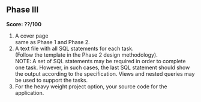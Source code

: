 ## Phase III
__Score: ??/100__

1. A cover page
    <br/>same as Phase 1 and Phase 2.
2. A text file with all SQL statements for each task. 
    <br/>(Follow the template in the Phase 2 design methodology).
    <br/>NOTE: A set of SQL statements may be required in order to complete one task. However, in such cases, the last SQL statement should show the output according to the specification. Views and nested queries may be used to support the tasks.
3. For the heavy weight project option, your source code for the application.